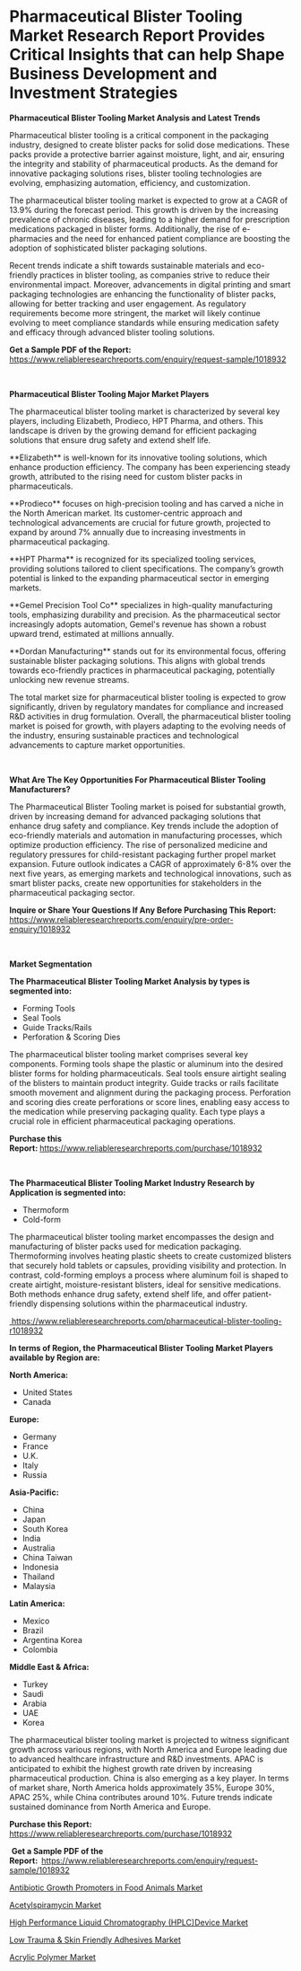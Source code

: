 <p><h1>Pharmaceutical Blister Tooling Market Research Report Provides Critical Insights that can help Shape Business Development and Investment Strategies</h1></p><p><strong>Pharmaceutical Blister Tooling Market Analysis and Latest Trends</strong></p>
<p><p>Pharmaceutical blister tooling is a critical component in the packaging industry, designed to create blister packs for solid dose medications. These packs provide a protective barrier against moisture, light, and air, ensuring the integrity and stability of pharmaceutical products. As the demand for innovative packaging solutions rises, blister tooling technologies are evolving, emphasizing automation, efficiency, and customization.</p><p>The pharmaceutical blister tooling market is expected to grow at a CAGR of 13.9% during the forecast period. This growth is driven by the increasing prevalence of chronic diseases, leading to a higher demand for prescription medications packaged in blister forms. Additionally, the rise of e-pharmacies and the need for enhanced patient compliance are boosting the adoption of sophisticated blister packaging solutions.</p><p>Recent trends indicate a shift towards sustainable materials and eco-friendly practices in blister tooling, as companies strive to reduce their environmental impact. Moreover, advancements in digital printing and smart packaging technologies are enhancing the functionality of blister packs, allowing for better tracking and user engagement. As regulatory requirements become more stringent, the market will likely continue evolving to meet compliance standards while ensuring medication safety and efficacy through advanced blister tooling solutions.</p></p>
<p><strong>Get a Sample PDF of the Report:&nbsp;</strong> <a href="https://www.reliableresearchreports.com/enquiry/request-sample/1018932">https://www.reliableresearchreports.com/enquiry/request-sample/1018932</a></p>
<p>&nbsp;</p>
<p><strong>Pharmaceutical Blister Tooling Major Market Players</strong></p>
<p><p>The pharmaceutical blister tooling market is characterized by several key players, including Elizabeth, Prodieco, HPT Pharma, and others. This landscape is driven by the growing demand for efficient packaging solutions that ensure drug safety and extend shelf life. </p><p>**Elizabeth** is well-known for its innovative tooling solutions, which enhance production efficiency. The company has been experiencing steady growth, attributed to the rising need for custom blister packs in pharmaceuticals.</p><p>**Prodieco** focuses on high-precision tooling and has carved a niche in the North American market. Its customer-centric approach and technological advancements are crucial for future growth, projected to expand by around 7% annually due to increasing investments in pharmaceutical packaging.</p><p>**HPT Pharma** is recognized for its specialized tooling services, providing solutions tailored to client specifications. The company’s growth potential is linked to the expanding pharmaceutical sector in emerging markets.</p><p>**Gemel Precision Tool Co** specializes in high-quality manufacturing tools, emphasizing durability and precision. As the pharmaceutical sector increasingly adopts automation, Gemel's revenue has shown a robust upward trend, estimated at millions annually.</p><p>**Dordan Manufacturing** stands out for its environmental focus, offering sustainable blister packaging solutions. This aligns with global trends towards eco-friendly practices in pharmaceutical packaging, potentially unlocking new revenue streams.</p><p>The total market size for pharmaceutical blister tooling is expected to grow significantly, driven by regulatory mandates for compliance and increased R&D activities in drug formulation. Overall, the pharmaceutical blister tooling market is poised for growth, with players adapting to the evolving needs of the industry, ensuring sustainable practices and technological advancements to capture market opportunities.</p></p>
<p>&nbsp;</p>
<p><strong>What Are The Key Opportunities For Pharmaceutical Blister Tooling Manufacturers?</strong></p>
<p><p>The Pharmaceutical Blister Tooling market is poised for substantial growth, driven by increasing demand for advanced packaging solutions that enhance drug safety and compliance. Key trends include the adoption of eco-friendly materials and automation in manufacturing processes, which optimize production efficiency. The rise of personalized medicine and regulatory pressures for child-resistant packaging further propel market expansion. Future outlook indicates a CAGR of approximately 6-8% over the next five years, as emerging markets and technological innovations, such as smart blister packs, create new opportunities for stakeholders in the pharmaceutical packaging sector.</p></p>
<p><strong>Inquire or Share Your Questions If Any Before Purchasing This Report:</strong> <a href="https://www.reliableresearchreports.com/enquiry/pre-order-enquiry/1018932">https://www.reliableresearchreports.com/enquiry/pre-order-enquiry/1018932</a></p>
<p>&nbsp;</p>
<p><strong>Market Segmentation</strong></p>
<p><strong>The Pharmaceutical Blister Tooling Market Analysis by types is segmented into:</strong></p>
<p><ul><li>Forming Tools</li><li>Seal Tools</li><li>Guide Tracks/Rails</li><li>Perforation & Scoring Dies</li></ul></p>
<p><p>The pharmaceutical blister tooling market comprises several key components. Forming tools shape the plastic or aluminum into the desired blister forms for holding pharmaceuticals. Seal tools ensure airtight sealing of the blisters to maintain product integrity. Guide tracks or rails facilitate smooth movement and alignment during the packaging process. Perforation and scoring dies create perforations or score lines, enabling easy access to the medication while preserving packaging quality. Each type plays a crucial role in efficient pharmaceutical packaging operations.</p></p>
<p><strong>Purchase this Report:&nbsp;</strong><a href="https://www.reliableresearchreports.com/purchase/1018932">https://www.reliableresearchreports.com/purchase/1018932</a></p>
<p>&nbsp;</p>
<p><strong>The Pharmaceutical Blister Tooling Market Industry Research by Application is segmented into:</strong></p>
<p><ul><li>Thermoform</li><li>Cold-form</li></ul></p>
<p><p>The pharmaceutical blister tooling market encompasses the design and manufacturing of blister packs used for medication packaging. Thermoforming involves heating plastic sheets to create customized blisters that securely hold tablets or capsules, providing visibility and protection. In contrast, cold-forming employs a process where aluminum foil is shaped to create airtight, moisture-resistant blisters, ideal for sensitive medications. Both methods enhance drug safety, extend shelf life, and offer patient-friendly dispensing solutions within the pharmaceutical industry.</p></p>
<p><a href="https://www.reliableresearchreports.com/pharmaceutical-blister-tooling-r1018932">&nbsp;https://www.reliableresearchreports.com/pharmaceutical-blister-tooling-r1018932</a></p>
<p><strong>In terms of Region, the Pharmaceutical Blister Tooling Market Players available by Region are:</strong></p>
<p>
    <p> <strong> North America: </strong>
        <ul>
            <li>United States</li>
            <li>Canada</li>
        </ul>
        </p> 
    <p> <strong> Europe: </strong>
        <ul>
            <li>Germany</li>
            <li>France</li>
            <li>U.K.</li>
            <li>Italy</li>
            <li>Russia</li>
        </ul>
        </p> 
    <p> <strong> Asia-Pacific: </strong>
        <ul>
            <li>China</li>
            <li>Japan</li>
            <li>South Korea</li>
            <li>India</li>
            <li>Australia</li>
            <li>China Taiwan</li>
            <li>Indonesia</li>
            <li>Thailand</li>
            <li>Malaysia</li>
        </ul>
        </p> 
    <p> <strong> Latin America: </strong>
        <ul>
            <li>Mexico</li>
            <li>Brazil</li>
            <li>Argentina Korea</li>
            <li>Colombia</li>
        </ul>
        </p> 
    <p> <strong> Middle East & Africa: </strong>
        <ul>
            <li>Turkey</li>
            <li>Saudi</li>
            <li>Arabia</li>
            <li>UAE</li>
            <li>Korea</li>
        </ul>
    </p>
    </p>
<p><p>The pharmaceutical blister tooling market is projected to witness significant growth across various regions, with North America and Europe leading due to advanced healthcare infrastructure and R&D investments. APAC is anticipated to exhibit the highest growth rate driven by increasing pharmaceutical production. China is also emerging as a key player. In terms of market share, North America holds approximately 35%, Europe 30%, APAC 25%, while China contributes around 10%. Future trends indicate sustained dominance from North America and Europe.</p></p>
<p><strong>Purchase this Report: </strong><a href="https://www.reliableresearchreports.com/purchase/1018932">https://www.reliableresearchreports.com/purchase/1018932</a></p>
<p>&nbsp;<strong>Get a Sample PDF of the Report:&nbsp;&nbsp;</strong><a href="https://www.reliableresearchreports.com/enquiry/request-sample/1018932">https://www.reliableresearchreports.com/enquiry/request-sample/1018932</a></p>
<p><strong></strong></p>
<p><p><a href="https://issuu.com/reportprime-2/docs/antibiotic-growth-promoters-in-food_c98b6cb85432a0">Antibiotic Growth Promoters in Food Animals Market</a></p><p><a href="https://www.linkedin.com/pulse/acetylspiramycin-market-emerging-trends-future-prospects-aopge?trackingId=MYWRTNN8SYq3U%2Fz3Mb9yPA%3D%3D">Acetylspiramycin Market</a></p><p><a href="https://github.com/AshikRahman665/Market-Research-Report-List-1/blob/main/high-performance-liquid-chromatography-hplcdevice-market.md">High Performance Liquid Chromatography (HPLC)Device Market</a></p><p><a href="https://github.com/JudyWalsh475/Market-Research-Report-List-1/blob/main/low-trauma-skin-friendly-adhesives-market.md">Low Trauma & Skin Friendly Adhesives Market</a></p><p><a href="https://medium.com/@nyahmertz1973/what-is-acrylic-polymer-market-05bab0056797">Acrylic Polymer Market</a></p></p>